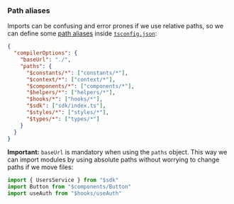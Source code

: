 ### Path aliases

Imports can be confusing and error prones if we use relative paths, so we can define some [path aliases](https://www.typescriptlang.org/docs/handbook/module-resolution.html#path-mapping) inside [`tsconfig.json`](../tsconfig.json):

```json
{
  "compilerOptions": {
    "baseUrl": "./",
    "paths": {
      "$constants/*": ["constants/*"],
      "$context/*": ["context/*"],
      "$components/*": ["components/*"],
      "$helpers/*": ["helpers/*"],
      "$hooks/*": ["hooks/*"],
      "$sdk": ["sdk/index.ts"],
      "$styles/*": ["styles/*"],
      "$types/*": ["types/*"]
    }
  }
}
```

**Important:** `baseUrl` is mandatory when using the `paths` object.
This way we can import modules by using absolute paths without worrying to change paths if we move files:

```ts
import { UsersService } from "$sdk"
import Button from "$components/Button"
import useAuth from "$hooks/useAuth"
```

